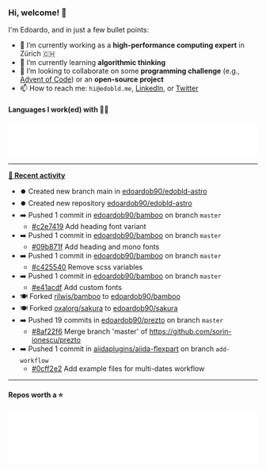 ### Hi, welcome! 👋 

I'm Edoardo, and in just a few bullet points:

- 🔭 I’m currently working as a **high-performance computing expert** in Zürich 🇨🇭
- 🌱 I’m currently learning **algorithmic thinking**
- 👯 I’m looking to collaborate on some **programming challenge** (e.g., [Advent of Code](https://github.com/edoardob90/aoc2021)) or an **open-source project**
- 📫 How to reach me: `hi@edobld.me`, [LinkedIn](https://linkedin.com/in/edobld), or [Twitter](https://twitter.com/eadweard90)

#### Languages I work(ed) with 👨‍💻

<img src="https://github.com/edoardob90/edoardob90/blob/main/.cache/languages.svg">

---

**[📰 Recent activity](https://github.com/edoardob90)**
* ⏺️ Created new branch main in [edoardob90/edobld-astro](https://github.com/edoardob90/edobld-astro)
* ⏺️ Created new repository  [edoardob90/edobld-astro](https://github.com/edoardob90/edobld-astro)
* ➡️ Pushed 1 commit in [edoardob90/bamboo](https://github.com/edoardob90/bamboo) on branch `master`
  * [#c2e7419](https://github.com/edoardob90/bamboo/commit/c2e7419) Add heading font variant
* ➡️ Pushed 1 commit in [edoardob90/bamboo](https://github.com/edoardob90/bamboo) on branch `master`
  * [#09b871f](https://github.com/edoardob90/bamboo/commit/09b871f) Add heading and mono fonts
* ➡️ Pushed 1 commit in [edoardob90/bamboo](https://github.com/edoardob90/bamboo) on branch `master`
  * [#c425540](https://github.com/edoardob90/bamboo/commit/c425540) Remove scss variables
* ➡️ Pushed 1 commit in [edoardob90/bamboo](https://github.com/edoardob90/bamboo) on branch `master`
  * [#e41acdf](https://github.com/edoardob90/bamboo/commit/e41acdf) Add custom fonts
* 🍽️ Forked [rilwis/bamboo](https://github.com/rilwis/bamboo) to [edoardob90/bamboo](https://github.com/edoardob90/bamboo)
* 🍽️ Forked [oxalorg/sakura](https://github.com/oxalorg/sakura) to [edoardob90/sakura](https://github.com/edoardob90/sakura)
* ➡️ Pushed 19 commits in [edoardob90/prezto](https://github.com/edoardob90/prezto) on branch `master`
  * [#8af22f6](https://github.com/edoardob90/prezto/commit/8af22f6) Merge branch &#39;master&#39; of https://github.com/sorin-ionescu/prezto
* ➡️ Pushed 1 commit in [aiidaplugins/aiida-flexpart](https://github.com/aiidaplugins/aiida-flexpart) on branch `add-workflow`
  * [#0cff2e2](https://github.com/aiidaplugins/aiida-flexpart/commit/0cff2e2) Add example files for multi-dates workflow


---

#### Repos worth a ⭐

<img src="https://github.com/edoardob90/edoardob90/blob/main/.cache/stars.svg">

<!--
- ⚡ Fun fact: ...
- 🤔 I’m looking for help with ...
- 💬 Ask me about ...
- 🌐 My webpage ...
-->
